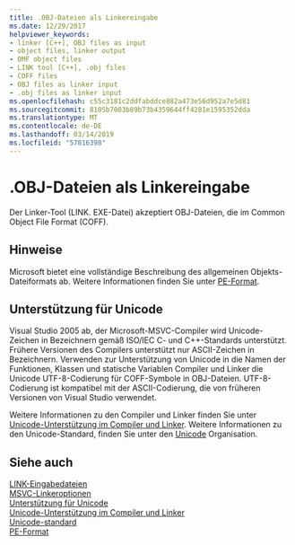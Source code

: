 ```yaml
---
title: .OBJ-Dateien als Linkereingabe
ms.date: 12/29/2017
helpviewer_keywords:
- linker [C++], OBJ files as input
- object files, linker output
- OMF object files
- LINK tool [C++], .obj files
- COFF files
- OBJ files as linker input
- .obj files as linker input
ms.openlocfilehash: c55c3181c2ddfabddce882a473e56d952a7e5d81
ms.sourcegitcommit: 8105b7003b89b73b4359644ff4281e1595352dda
ms.translationtype: MT
ms.contentlocale: de-DE
ms.lasthandoff: 03/14/2019
ms.locfileid: "57816398"
---
```

# <a name="obj-files-as-linker-input"></a>.OBJ-Dateien als Linkereingabe

Der Linker-Tool (LINK. EXE-Datei) akzeptiert OBJ-Dateien, die im Common Object File Format (COFF).

## <a name="remarks"></a>Hinweise

Microsoft bietet eine vollständige Beschreibung des allgemeinen Objekts-Dateiformats ab. Weitere Informationen finden Sie unter [PE-Format](/windows/desktop/Debug/pe-format).

## <a name="unicode-support"></a>Unterstützung für Unicode

Visual Studio 2005 ab, der Microsoft-MSVC-Compiler wird Unicode-Zeichen in Bezeichnern gemäß ISO/IEC C- und C++-Standards unterstützt. Frühere Versionen des Compilers unterstützt nur ASCII-Zeichen in Bezeichnern. Verwenden zur Unterstützung von Unicode in die Namen der Funktionen, Klassen und statische Variablen Compiler und Linker die Unicode UTF-8-Codierung für COFF-Symbole in OBJ-Dateien. UTF-8-Codierung ist kompatibel mit der ASCII-Codierung, die von früheren Versionen von Visual Studio verwendet.

Weitere Informationen zu den Compiler und Linker finden Sie unter [Unicode-Unterstützung im Compiler und Linker](unicode-support-in-the-compiler-and-linker.md). Weitere Informationen zu den Unicode-Standard, finden Sie unter den [Unicode](http://www.unicode.org/) Organisation.

## <a name="see-also"></a>Siehe auch

[LINK-Eingabedateien](link-input-files.md)<br/>
[MSVC-Linkeroptionen](linker-options.md)<br/>
[Unterstützung für Unicode](../../text/support-for-unicode.md)<br/>
[Unicode-Unterstützung im Compiler und Linker](unicode-support-in-the-compiler-and-linker.md)<br/>
[Unicode-standard](http://www.unicode.org/)<br/>
[PE-Format](/windows/desktop/Debug/pe-format)
